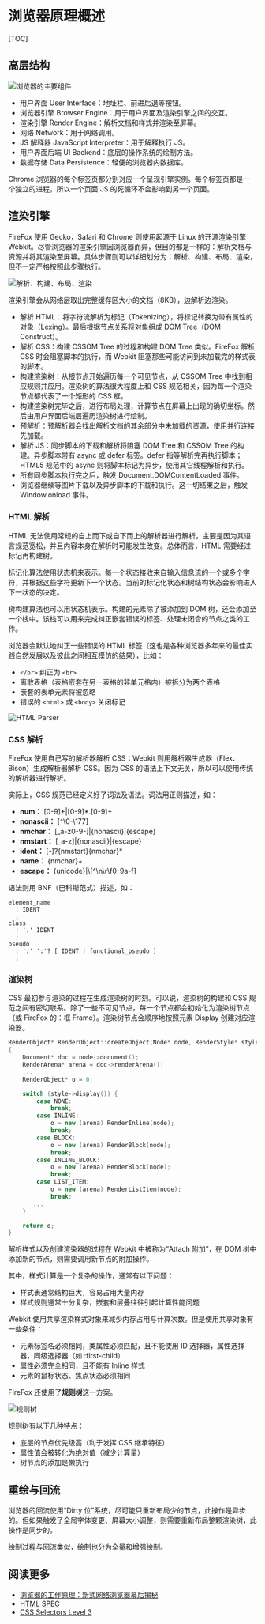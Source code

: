 # 浏览器原理概述

[TOC]

## 高层结构

![浏览器的主要组件](https://cdn.jsdelivr.net/gh/Lionad-Morotar/blog-cdn/image/other/20200811234200.png)

* 用户界面 User Interface：地址栏、前进后退等按钮。
* 浏览器引擎 Browser Engine：用于用户界面及渲染引擎之间的交互。
* 渲染引擎 Render Engine：解析文档和样式并渲染至屏幕。
* 网络 Network：用于网络调用。
* JS 解释器 JavaScript Interpreter：用于解释执行 JS。
* 用户界面后端 UI Backend：底层的操作系统的绘制方法。
* 数据存储 Data Persistence：轻便的浏览器内数据库。

Chrome 浏览器的每个标签页都分别对应一个呈现引擎实例。每个标签页都是一个独立的进程，所以一个页面 JS 的死循环不会影响到另一个页面。

## 渲染引擎

FireFox 使用 Gecko，Safari 和 Chrome 则使用起源于 Linux 的开源渲染引擎 Webkit。尽管浏览器的渲染引擎因浏览器而异，但目的都是一样的：解析文档与资源并将其渲染至屏幕。具体步骤则可以详细划分为：解析、构建、布局、渲染，但不一定严格按照此步骤执行。

![解析、构建、布局、渲染](https://cdn.jsdelivr.net/gh/Lionad-Morotar/blog-cdn/image/other/20200812095857.png)

渲染引擎会从网络层取出完整缓存区大小的文档（8KB），边解析边渲染。

* 解析 HTML：将字符流解析为标记（Tokenizing），将标记转换为带有属性的对象（Lexing）。最后根据节点关系将对象组成 DOM Tree（DOM Construct）。
* 解析 CSS：构建 CSSOM Tree 的过程和构建 DOM Tree 类似。FireFox 解析 CSS 时会阻塞脚本的执行，而 Webkit 阻塞那些可能访问到未加载完的样式表的脚本。
* 构建渲染树：从根节点开始遍历每一个可见节点，从 CSSOM Tree 中找到相应规则并应用。渲染树的算法很大程度上和 CSS 规范相关，因为每一个渲染节点都代表了一个矩形的 CSS 框。
* 构建渲染树完毕之后，进行布局处理，计算节点在屏幕上出现的确切坐标。然后由用户界面后端层遍历渲染树进行绘制。
* 预解析：预解析器会找出解析文档的其余部分中未加载的资源，使用并行连接先加载。
* 解析 JS：同步脚本的下载和解析将阻塞 DOM Tree 和 CSSOM Tree 的构建。异步脚本带有 async 或 defer 标签。defer 指等解析完再执行脚本；HTML5 规范中的 async 则将脚本标记为异步，使用其它线程解析和执行。
* 所有同步脚本执行完之后，触发 Document.DOMContentLoaded 事件。
* 浏览器继续等图片下载以及异步脚本的下载和执行。这一切结束之后，触发 Window.onload 事件。

### HTML 解析

HTML 无法使用常规的自上而下或自下而上的解析器进行解析，主要是因为其语言规范宽松，并且内容本身在解析时可能发生改变。总体而言，HTML 需要经过标记再构建树。

标记化算法使用状态机来表示。每一个状态接收来自输入信息流的一个或多个字符，并根据这些字符更新下一个状态。当前的标记化状态和树结构状态会影响进入下一状态的决定。

树构建算法也可以用状态机表示。构建的元素除了被添加到 DOM 树，还会添加至一个栈中。该栈可以用来完成纠正嵌套错误的标签、处理未闭合的节点之类的工作。

浏览器会默认地纠正一些错误的 HTML 标签（这也是各种浏览器多年来的最佳实践自然发展以及彼此之间相互模仿的结果），比如：

* `</br>` 纠正为 `<br>`
* 离散表格（表格嵌套在另一表格的非单元格内）被拆分为两个表格
* 嵌套的表单元素将被忽略
* 错误的 `<html>` 或 `<body>` 关闭标记

![HTML Parser](https://cdn.jsdelivr.net/gh/Lionad-Morotar/blog-cdn/image/other/20200812120758.png)

### CSS 解析

FireFox 使用自己写的解析器解析 CSS；Webkit 则用解析器生成器（Flex、Bison）生成解析器解析 CSS。因为 CSS 的语法上下文无关，所以可以使用传统的解析器进行解析。

实际上，CSS 规范已经定义好了词法及语法。词法用正则描述，如：

* **num：**       [0-9]+|[0-9]*\.[0-9]+
* **nonascii：**  [^\0-\177]
* **nmchar：**    [_a-z0-9-]|{nonascii}|{escape}
* **nmstart：**   [_a-z]|{nonascii}|{escape}
* **ident：**     [-]?{nmstart}{nmchar}*
* **name：**      {nmchar}+
* **escape：**    {unicode}|\\[^\n\r\f0-9a-f]

语法则用 BNF（巴科斯范式）描述，如：

```
element_name
  : IDENT
  ;
class
  : '.' IDENT
  ;
pseudo
  : ':' ':'? [ IDENT | functional_pseudo ]
  ;
```

### 渲染树

CSS 最初参与渲染的过程在生成渲染树的时刻。可以说，渲染树的构建和 CSS 规范之间有密切联系。除了一些不可见节点，每一个节点都会初始化为渲染树节点（或 FireFox 的：框 Frame）。渲染树节点会顺序地按照元素 Display 创建对应渲染器。

```c++
RenderObject* RenderObject::createObject(Node* node, RenderStyle* style)
{
    Document* doc = node->document();
    RenderArena* arena = doc->renderArena();
    ...
    RenderObject* o = 0;

    switch (style->display()) {
        case NONE:
            break;
        case INLINE:
            o = new (arena) RenderInline(node);
            break;
        case BLOCK:
            o = new (arena) RenderBlock(node);
            break;
        case INLINE_BLOCK:
            o = new (arena) RenderBlock(node);
            break;
        case LIST_ITEM:
            o = new (arena) RenderListItem(node);
            break;
       ...
    }

    return o;
}
```

解析样式以及创建渲染器的过程在 Webkit 中被称为“Attach 附加”，在 DOM 树中添加新的节点，则需要调用新节点的附加操作。

其中，样式计算是一个复杂的操作，通常有以下问题：

* 样式表通常结构巨大，容易占用大量内存
* 样式规则通常十分复杂，嵌套和层叠往往引起计算性能问题

Webkit 使用共享渲染样式对象来减少内存占用与计算次数。但是使用共享对象有一些条件：

* 元素标签名必须相同，类属性必须匹配，且不能使用 ID 选择器，属性选择器，同级选择器（如 :first-child）
* 属性必须完全相同，且不能有 Inline 样式
* 元素的鼠标状态、焦点状态必须相同

FireFox 还使用了**规则树**这一方案。

![规则树](https://cdn.jsdelivr.net/gh/Lionad-Morotar/blog-cdn/image/other/20200813142147.png)

规则树有以下几种特点：

* 底层的节点优先级高（利于发挥 CSS 继承特征）
* 属性值会被转化为绝对值（减少计算量）
* 树节点的添加是懒执行

## 重绘与回流

浏览器的回流使用“Dirty 位”系统，尽可能只重新布局少的节点，此操作是异步的。但如果触发了全局字体变更、屏幕大小调整，则需要重新布局整颗渲染树，此操作是同步的。

绘制过程与回流类似，绘制也分为全量和增强绘制。

## 阅读更多

* [浏览器的工作原理：新式网络浏览器幕后揭秘](https://www.html5rocks.com/zh/tutorials/internals/howbrowserswork/)
* [HTML SPEC](https://html.spec.whatwg.org/multipage/parsing.html#parsing)
* [CSS Selectors Level 3](https://www.w3.org/TR/selectors-3/#grammar)